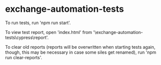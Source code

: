 # exchange-automation-tests

To run tests, run 'npm run start'.

To view test report, open 'index.html' from '\exchange-automation-tests\cypress\report'.

To clear old reports (reports will be overwritten when starting tests again, though, this may be necessary in case some siles get renamed), run 'npm run clear-reports'.
